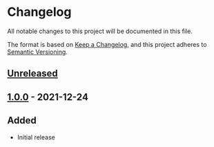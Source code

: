 # Changelog

All notable changes to this project will be documented in this file.

The format is based on [Keep a Changelog](https://keepachangelog.com/en/1.0.0/),
and this project adheres to [Semantic Versioning](https://semver.org/spec/v2.0.0.html).

## [Unreleased]

## [1.0.0] - 2021-12-24

## Added

- Initial release

[unreleased]: https://github.com/youscan/azure_storage_queue_exporter/compare/v1.0.0...HEAD
[1.0.0]: https://github.com/youscan/azure_storage_queue_exporter/compare/02d1ad2...v1.0.0

